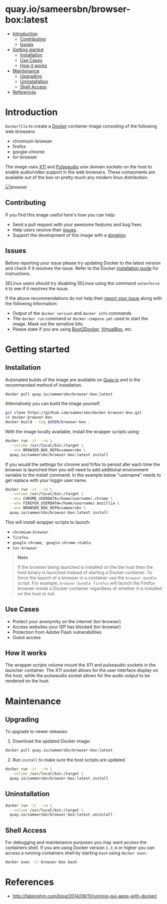 # quay.io/sameersbn/browser-box:latest

- [Introduction](#introduction)
  - [Contributing](#contributing)
  - [Issues](#issues)
- [Getting started](#getting-started)
  - [Installation](#installation)
  - [Use Cases](#use-case)
  - [How it works](#how-it-works)
- [Maintenance](#maintenance)
  - [Upgrading](#upgrading)
  - [Uninstallation](#uninstallation)
  - [Shell Access](#shell-access)
- [References](#references)

# Introduction

`Dockerfile` to create a [Docker](https://www.docker.com/) container image consisting of the following web browsers:

 - chromium-browser
 - firefox
 - google-chrome
 - tor-browser

The image uses [X11](http://www.x.org) and [Pulseaudio](http://www.freedesktop.org/wiki/Software/PulseAudio/) unix domain sockets on the host to enable audio/video support in the web browsers. These components are available out of the box on pretty much any modern linux distribution.

![browser](https://cloud.githubusercontent.com/assets/410147/4377777/2ccda3d2-4352-11e4-9314-122e4f58a30c.gif)

## Contributing

If you find this image useful here's how you can help:

- Send a pull request with your awesome features and bug fixes
- Help users resolve their [issues](../../issues?q=is%3Aopen+is%3Aissue).
- Support the development of this image with a [donation](http://www.damagehead.com/donate/)

## Issues

Before reporting your issue please try updating Docker to the latest version and check if it resolves the issue. Refer to the Docker [installation guide](https://docs.docker.com/installation) for instructions.

SELinux users should try disabling SELinux using the command `setenforce 0` to see if it resolves the issue.

If the above recommendations do not help then [report your issue](../../issues/new) along with the following information:

- Output of the `docker version` and `docker info` commands
- The `docker run` command or `docker-compose.yml` used to start the image. Mask out the sensitive bits.
- Please state if you are using [Boot2Docker](http://www.boot2docker.io), [VirtualBox](https://www.virtualbox.org), etc.

# Getting started

## Installation

Automated builds of the image are available on [Quay.io](https://quay.io/repository/sameersbn/browser-box) and is the recommended method of installation.

```bash
docker pull quay.io/sameersbn/browser-box:latest
```

Alternatively you can build the image yourself.

```bash
git clone https://github.com/sameersbn/docker-browser-box.git
cd docker-browser-box
docker build --tag $USER/browser-box .
```

With the image locally available, install the wrapper scripts using:

```bash
docker run -it --rm \
  --volume /usr/local/bin:/target \
  --env BROWSER_BOX_REPO=sameersbn \
  quay.io/sameersbn/browser-box:latest install
```

If you would the settings for chrome and firfox to persist
afer each time the browser is launched then you will need to add additional environment variable to the install command. In the example below "username" needs to get replace with your loggin user name.

```bash
docker run -it --rm \
  --volume /usr/local/bin:/target \
  --env CHROME_USERDATA=/home/username/.chrome \
  --env FIREFOX_USERDATA=/home/username/.mozillia \
  --env BROWSER_BOX_REPO=sameersbn \
  quay.io/sameersbn/browser-box:latest install
```


This will install wrapper scripts to launch:

- `chromium-browser`
- `firefox`
- `google-chrome, google-chrome-stable`
- `tor-browser`

> **Note**
>
> If the browser being launched is installed on the the host then the host binary is launched instead of starting a Docker container. To force the launch of a browser in a container use the `browser-bundle` script. For example, `browser-bundle firefox` will launch the Firefox browser inside a Docker container regardless of whether it is installed on the host or not.

## Use Cases

- Protect your anonymity on the internet (tor-browser)
- Access websites your ISP has blocked (tor-browser)
- Protection from Adobe Flash vulnerabilities
- Guest access

## How it works

The wrapper scripts volume mount the X11 and pulseaudio sockets in the launcher container. The X11 socket allows for the user interface display on the host, while the pulseaudio socket allows for the audio output to be rendered on the host.

# Maintenance

## Upgrading

To upgrade to newer releases:

  1. Download the updated Docker image:

  ```bash
  docker pull quay.io/sameersbn/browser-box:latest
  ```

  2. Run `install` to make sure the host scripts are updated.

  ```bash
  docker run -it --rm \
    --volume /usr/local/bin:/target \
    quay.io/sameersbn/browser-box:latest install
  ```

## Uninstallation

```bash
docker run -it --rm \
  --volume /usr/local/bin:/target \
  quay.io/sameersbn/browser-box:latest uninstall
```

## Shell Access

For debugging and maintenance purposes you may want access the containers shell. If you are using Docker version `1.3.0` or higher you can access a running containers shell by starting `bash` using `docker exec`:

```bash
docker exec -it browser-box bash
```

# References

- http://fabiorehm.com/blog/2014/09/11/running-gui-apps-with-docker/
